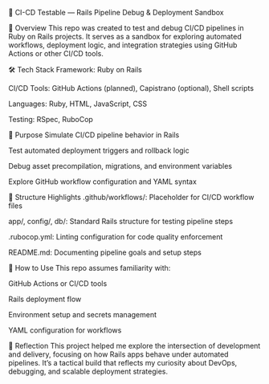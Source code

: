 🧠 CI-CD Testable — Rails Pipeline Debug & Deployment Sandbox

📌 Overview
This repo was created to test and debug CI/CD pipelines in Ruby on Rails projects. It serves as a sandbox for exploring automated workflows, deployment logic, and integration strategies using GitHub Actions or other CI/CD tools.

🛠️ Tech Stack
Framework: Ruby on Rails

CI/CD Tools: GitHub Actions (planned), Capistrano (optional), Shell scripts

Languages: Ruby, HTML, JavaScript, CSS

Testing: RSpec, RuboCop

🚀 Purpose
Simulate CI/CD pipeline behavior in Rails

Test automated deployment triggers and rollback logic

Debug asset precompilation, migrations, and environment variables

Explore GitHub workflow configuration and YAML syntax

📁 Structure Highlights
.github/workflows/: Placeholder for CI/CD workflow files

app/, config/, db/: Standard Rails structure for testing pipeline steps

.rubocop.yml: Linting configuration for code quality enforcement

README.md: Documenting pipeline goals and setup steps

🧪 How to Use
This repo assumes familiarity with:

GitHub Actions or CI/CD tools

Rails deployment flow

Environment setup and secrets management

YAML configuration for workflows

🧠 Reflection
This project helped me explore the intersection of development and delivery, focusing on how Rails apps behave under automated pipelines. It’s a tactical build that reflects my curiosity about DevOps, debugging, and scalable deployment strategies.
